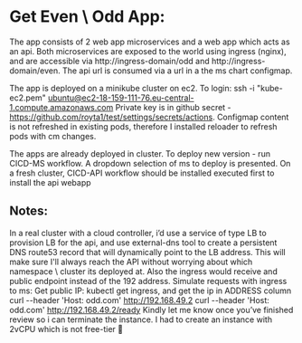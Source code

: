  # **Get Even \ Odd App**:

The app consists of 2 web app microservices and a web app which acts as an api.
Both microservices are exposed to the world using ingress (nginx), and are accessible via http://ingress-domain/odd and http://ingress-domain/even. The api url is consumed via a url in a the ms chart configmap.

The app is deployed on a minikube cluster on ec2. To login:
ssh -i "kube-ec2.pem" ubuntu@ec2-18-159-111-76.eu-central-1.compute.amazonaws.com
Private key is in github secret - https://github.com/royta1/test/settings/secrets/actions.
Configmap content is not refreshed in existing pods, therefore I installed reloader to refresh pods with cm changes.

The apps are already deployed in cluster. To deploy new version - run CICD-MS workflow. A dropdown selection of ms to deploy is presented.
On a fresh cluster, CICD-API workflow should be installed executed first to install the api webapp

## **Notes**:

In a real cluster with a cloud controller, i’d use a service of type LB to provision LB for the api, and use external-dns tool to create a persistent DNS route53 record that will dynamically point to the LB address. This will make sure I'll always reach the API without worrying about which namespace \ cluster its deployed at.
Also the ingress would receive and public endpoint instead of the 192 address.
Simulate requests with ingress to ms:
Get public IP: kubectl get ingress, and get the ip in ADDRESS column
curl --header 'Host: odd.com' http://192.168.49.2
curl --header 'Host: odd.com' http://192.168.49.2/ready
Kindly let me know once you’ve finished review so i can terminate the instance. I had to create an instance with 2vCPU which is not free-tier 🙂
